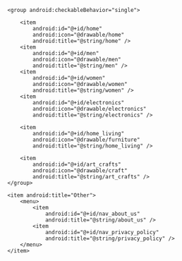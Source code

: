 <?xml version="1.0" encoding="utf-8"?>
<menu xmlns:android="http://schemas.android.com/apk/res/android"
    xmlns:app="http://schemas.android.com/apk/res-auto">

    <group android:checkableBehavior="single">

        <item
            android:id="@+id/home"
            android:icon="@drawable/home"
            android:title="@string/home" />
        <item
            android:id="@+id/men"
            android:icon="@drawable/men"
            android:title="@string/men" />
        <item
            android:id="@+id/women"
            android:icon="@drawable/women"
            android:title="@string/women" />
        <item
            android:id="@+id/electronics"
            android:icon="@drawable/electronics"
            android:title="@string/electronics" />

        <item
            android:id="@+id/home_living"
            android:icon="@drawable/furniture"
            android:title="@string/home_living" />

        <item
            android:id="@+id/art_crafts"
            android:icon="@drawable/craft"
            android:title="@string/art_crafts" />
    </group>

    <item android:title="Other">
        <menu>
            <item
                android:id="@+id/nav_about_us"
                android:title="@string/about_us" />
            <item
                android:id="@+id/nav_privacy_policy"
                android:title="@string/privacy_policy" />
        </menu>
    </item>

</menu>
